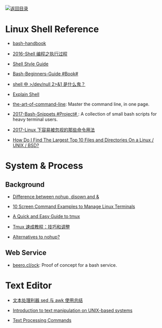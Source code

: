 [![返回目录](https://parg.co/UGo)](https://github.com/wxyyxc1992/Awesome-Reference)

# Linux Shell Reference

* [bash-handbook](https://github.com/denysdovhan/bash-handbook)

* [2016-Shell 编程之执行过程](https://parg.co/UT0)

* [Shell Style Guide](https://google.github.io/styleguide/shell.xml)

* [Bash-Beginners-Guide #Book#](http://www.tldp.org/LDP/Bash-Beginners-Guide/html/sect_01_01.html)

* [shell 中 >/dev/null 2>&1 是什么鬼？](http://www.kissyu.org/2016/12/25/shell%E4%B8%AD%3E%20:dev:null%202%20%3E%20&1%E6%98%AF%E4%BB%80%E4%B9%88%E9%AC%BC%EF%BC%9F/)

* [Explain Shell](http://www.explainshell.com/)

* [the-art-of-command-line](https://parg.co/bXZ): Master the command line, in one page.

* [2017-Bash-Snippets #Project# ](https://github.com/alexanderepstein/Bash-Snippets): A collection of small bash scripts for heavy terminal users.

* [2017-Linux 下容易被忽视的那些命令用法](https://parg.co/b2E)

* [How Do I Find The Largest Top 10 Files and Directories On a Linux / UNIX / BSD?](http://www.cyberciti.biz/faq/how-do-i-find-the-largest-filesdirectories-on-a-linuxunixbsd-filesystem/)

# System & Process

## Background

* [Difference between nohup, disown and &](http://unix.stackexchange.com/questions/3886/difference-between-nohup-disown-and)

* [10 Screen Command Examples to Manage Linux Terminals](http://www.tecmint.com/screen-command-examples-to-manage-linux-terminals/)

* [A Quick and Easy Guide to tmux](http://www.hamvocke.com/blog/a-quick-and-easy-guide-to-tmux/)

* [Tmux 速成教程：技巧和调整](http://blog.jobbole.com/87584/)

- [Alternatives to nohup?](http://askubuntu.com/questions/600956/alternatives-to-nohup)

## Web Service

* [beero.cl/ock](https://github.com/hhsnopek/beeroclock): Proof of concept for a bash service.

# Text Editor

* [文本处理利器 sed 与 awk 使用总结](https://taozj.org/201612/cmd-tools-sed-awk.html)

* [Introduction to text manipulation on UNIX-based systems](https://www.ibm.com/developerworks/aix/library/au-unixtext/#19Useofsortoutline)

* [Text Processing Commands](http://www.tldp.org/LDP/abs/html/textproc.html)
